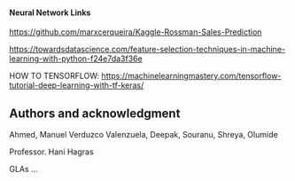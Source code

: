 #### Neural Network Links

https://github.com/marxcerqueira/Kaggle-Rossman-Sales-Prediction

https://towardsdatascience.com/feature-selection-techniques-in-machine-learning-with-python-f24e7da3f36e

HOW TO TENSORFLOW:
https://machinelearningmastery.com/tensorflow-tutorial-deep-learning-with-tf-keras/


## Authors and acknowledgment
Ahmed, Manuel Verduzco Valenzuela, Deepak, Souranu, Shreya, Olumide

Professor. Hani Hagras

GLAs
...

